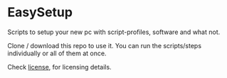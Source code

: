 # EasySetup
Scripts to setup your new pc with script-profiles, software and what not.

Clone / download this repo to use it. You can run the scripts/steps individually or all of them at once.

Check [license](Licens.md), for licensing details.
